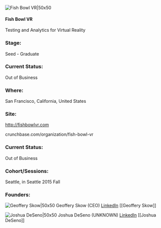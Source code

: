 

![Fish Bowl VR|50x50](https://apimg.techstars.com/connect/images/image_files/559d5198bbe36fa06c000005/original/fishbowlvr_square.jpg)

#### Fish Bowl VR
Testing and Analytics for Virtual Reality

### Stage: 
Seed - Graduate 

### Current Status: 
Out of Business

### Where:
San Francisco, California, United States

### Site:
http://fishbowlvr.com



crunchbase.com/organization/fish-bowl-vr

### Current Status: 
Out of Business

### Cohort/Sessions: 
Seattle, in Seattle 2015 Fall

### Founders: 

![Geoffery Skow|50x50](https://apimg.techstars.com/connect/images/image_files/55885628740ea70d55000004/original/Geoff_Skow_CEO_FishBowlVR.jpg) Geoffery Skow (CEO) [LinkedIn](https://linkedin.com/in/geoffreyskow) [[Geoffery Skow]]

![Joshua DeSeno|50x50](https://apimg.techstars.com/connect/images/image_files/558856f4740ea709c5000004/original/Josh_DeSeno_CTO_FishBowlVR.jpeg) Joshua DeSeno (UNKNOWN) [LinkedIn](https://linkedin.com/in/josh-deseno-b9a057102) [[Joshua DeSeno]]



